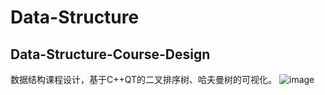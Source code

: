 # Data-Structure

## Data-Structure-Course-Design
数据结构课程设计，基于C++QT的二叉排序树、哈夫曼树的可视化。
![image](https://github.com/user-attachments/assets/685320f8-df1d-47fa-a7a9-902286c39153)
